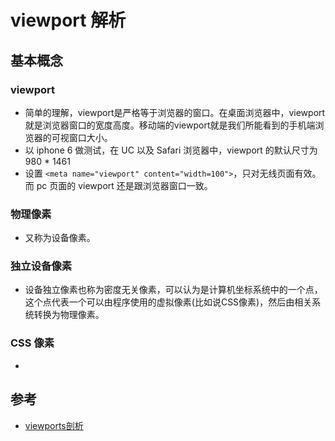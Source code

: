 # viewport 解析

## 基本概念

### viewport
* 简单的理解，viewport是严格等于浏览器的窗口。在桌面浏览器中，viewport就是浏览器窗口的宽度高度。移动端的viewport就是我们所能看到的手机端浏览器的可视窗口大小。
* 以 iphone 6 做测试，在 UC 以及 Safari 浏览器中，viewport 的默认尺寸为 980 * 1461
* 设置 `<meta name="viewport" content="width=100">`，只对无线页面有效。而 pc 页面的 viewport 还是跟浏览器窗口一致。


### 物理像素
* 又称为设备像素。

### 独立设备像素
* 设备独立像素也称为密度无关像素，可以认为是计算机坐标系统中的一个点，这个点代表一个可以由程序使用的虚拟像素(比如说CSS像素)，然后由相关系统转换为物理像素。

### CSS 像素
* 



## 参考
* [viewports剖析](http://www.w3cplus.com/css/viewports.html)